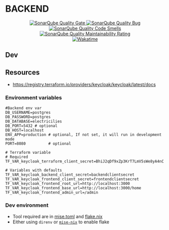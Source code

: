 # BACKEND

<div align=center>
  <a href="https://sonarcloud.io/summary/new_code?id=electricilies_backend">
    <img alt="SonarQube Quality Gate" src="https://sonarcloud.io/api/project_badges/measure?project=electricilies_backend&metric=alert_status"/>
  </a>
  <a href="https://sonarcloud.io/summary/new_code?id=electricilies_backend">
    <img alt="SonarQube Quality Bug" src="https://sonarcloud.io/api/project_badges/measure?project=electricilies_backend&metric=bugs"/>
  </a>
  <a href="https://sonarcloud.io/summary/new_code?id=electricilies_backend">
    <img alt="SonarQube Quality Code Smells" src="https://sonarcloud.io/api/project_badges/measure?project=electricilies_backend&metric=code_smells"/>
  </a>
  <a href="https://sonarcloud.io/summary/new_code?id=electricilies_backend">
    <img alt="SonarQube Quality Maintainability Rating" src="https://sonarcloud.io/api/project_badges/measure?project=electricilies_backend&metric=sqale_rating"/>
  </a>
  <br />
  <a href="https://wakatime.com/badge/github/electricilies/backend">
    <img alt="Wakatime" src="https://wakatime.com/badge/github/electricilies/backend.svg"/>
  </a>
</div>

## Dev

## Resources

- <https://registry.terraform.io/providers/keycloak/keycloak/latest/docs>

### Environment variables

```dotenv
#Backend env var
DB_USERNAME=postgres
DB_PASSWORD=postgres
DB_DATABASE=electricilies
DB_PORT=5432 # optional
DB_HOST=localhost
ENV_APP=production # optional, If not set, it will run in development mode
PORT=8080          # optional

# Terraform variable
# Required
TF_VAR_keycloak_terraform_client_secret=BhiJ2qDf9xZp3KrT7LmV5sWe8yA4nC

# Variables with defaults
TF_VAR_keycloak_backend_client_secret=backendclientsecret
TF_VAR_keycloak_frontend_client_secret=frontendclientsecret
TF_VAR_keycloak_frontend_root_url=http://localhost:3000
TF_VAR_keycloak_frontend_base_url=http://localhost:3000/home
TF_VAR_keycloak_frontend_admin_url=/admin
```

### Dev environment

- Tool required are in [mise.toml](./mise.toml) and [flake.nix](./flake.nix)
- Either using `direnv` or [`mise-nix`](https://github.com/mise-plugins/mise-nix) to enable flake

